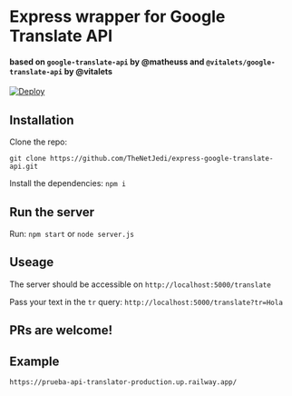 # Express wrapper for Google Translate API

#### based on `google-translate-api` by @matheuss and `@vitalets/google-translate-api` by @vitalets

[![Deploy](https://www.herokucdn.com/deploy/button.svg)](https://heroku.com/deploy)

## Installation

Clone the repo:

`git clone https://github.com/TheNetJedi/express-google-translate-api.git`

Install the dependencies: `npm i`

## Run the server

Run: `npm start` or `node server.js`

## Useage

The server should be accessible on `http://localhost:5000/translate`

Pass your text in the `tr` query: `http://localhost:5000/translate?tr=Hola`

## PRs are welcome!

## Example

`https://prueba-api-translator-production.up.railway.app/`
